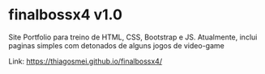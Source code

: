 # finalbossx4 v1.0
Site Portfolio para treino de HTML, CSS, Bootstrap e JS. Atualmente, inclui paginas simples com detonados de alguns jogos de video-game

Link: https://thiagosmei.github.io/finalbossx4/
